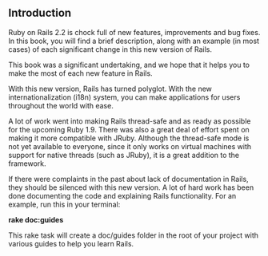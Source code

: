 ## Introduction

Ruby on Rails 2.2 is chock full of new features, improvements and bug fixes. In this book, you will find a brief description, along with an example (in most cases) of each significant change in this new version of Rails.

This book was a significant undertaking, and we hope that it helps you to make the most of each new feature in Rails.

With this new version, Rails has turned polyglot. With the new internationalization (i18n) system, you can make applications for users throughout the world with ease.

A lot of work went into making Rails thread-safe and as ready as possible for the upcoming Ruby 1.9. There was also a great deal of effort spent on making it more compatible with JRuby. Although the thread-safe mode is not yet available to everyone, since it only works on virtual machines with support for native threads (such as JRuby), it is a great addition to the framework.

If there were complaints in the past about lack of documentation in Rails, they should be silenced with this new version. A lot of hard work has been done documenting the code and explaining Rails functionality. For an example, run this in your terminal:

**rake doc:guides**

This rake task will create a doc/guides folder in the root of your project with various guides to help you learn Rails.